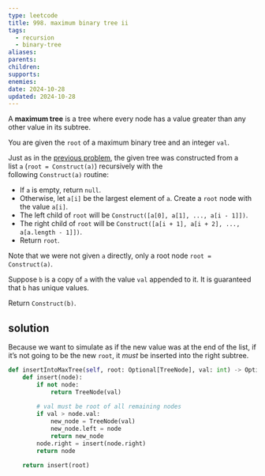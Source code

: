 ```yaml
---
type: leetcode
title: 998. maximum binary tree ii
tags:
  - recursion
  - binary-tree
aliases: 
parents: 
children: 
supports: 
enemies: 
date: 2024-10-28
updated: 2024-10-28
---
```


A **maximum tree** is a tree where every node has a value greater than any other value in its subtree.

You are given the `root` of a maximum binary tree and an integer `val`.

Just as in the [previous problem](https://leetcode.com/problems/maximum-binary-tree/), the given tree was constructed from a list `a` (`root = Construct(a)`) recursively with the following `Construct(a)` routine:

- If `a` is empty, return `null`.
- Otherwise, let `a[i]` be the largest element of `a`. Create a `root` node with the value `a[i]`.
- The left child of `root` will be `Construct([a[0], a[1], ..., a[i - 1]])`.
- The right child of `root` will be `Construct([a[i + 1], a[i + 2], ..., a[a.length - 1]])`.
- Return `root`.

Note that we were not given `a` directly, only a root node `root = Construct(a)`.

Suppose `b` is a copy of `a` with the value `val` appended to it. It is guaranteed that `b` has unique values.

Return `Construct(b)`.

## solution

Because we want to simulate as if the new value was at the end of the list, if it’s not going to be the new `root`, it _must_ be inserted into the right subtree.

```python
def insertIntoMaxTree(self, root: Optional[TreeNode], val: int) -> Optional[TreeNode]:
	def insert(node):
		if not node:
			return TreeNode(val)
  
		# val must be root of all remaining nodes
		if val > node.val:
			new_node = TreeNode(val)
			new_node.left = node
			return new_node
		node.right = insert(node.right)
		return node

	return insert(root)
```
